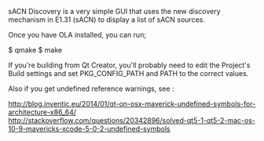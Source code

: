 
sACN Discovery is a very simple GUI that uses the new discovery mechanism in
E1.31 (sACN) to display a list of sACN sources.

Once you have OLA installed, you can run;

$ qmake
$ make

If you're building from Qt Creator, you'll probably need to edit the Project's
Build settings and set PKG_CONFIG_PATH and PATH to the correct values.

Also if you get undefined reference warnings, see :

http://blog.inventic.eu/2014/01/qt-on-osx-maverick-undefined-symbols-for-architecture-x86_64/
http://stackoverflow.com/questions/20342896/solved-qt5-1-qt5-2-mac-os-10-9-mavericks-xcode-5-0-2-undefined-symbols
